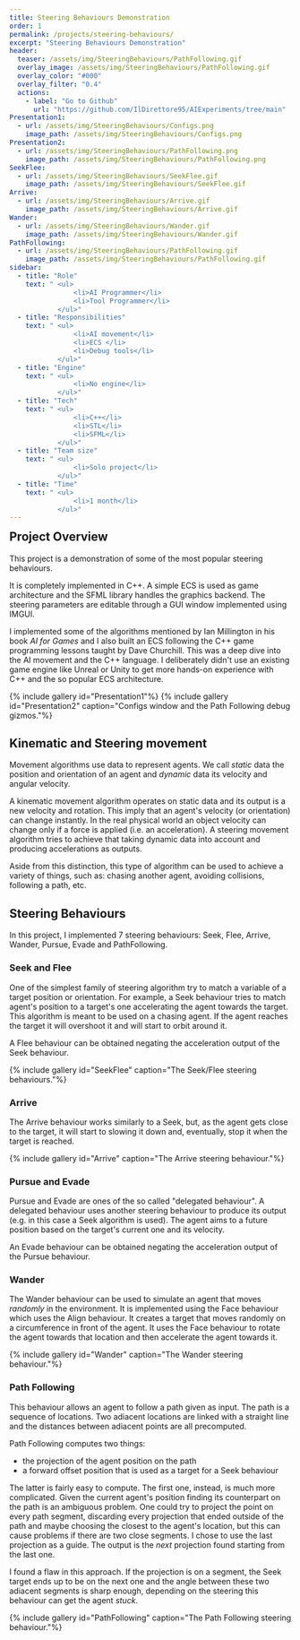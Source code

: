 ```yaml
---
title: Steering Behaviours Demonstration
order: 1
permalink: /projects/steering-behaviours/
excerpt: "Steering Behaviours Demonstration"
header:
  teaser: /assets/img/SteeringBehaviours/PathFollowing.gif
  overlay_image: /assets/img/SteeringBehaviours/PathFollowing.gif
  overlay_color: "#000"
  overlay_filter: "0.4"
  actions:
    - label: "Go to Github"
      url: "https://github.com/IlDirettore95/AIExperiments/tree/main"
Presentation1:
  - url: /assets/img/SteeringBehaviours/Configs.png
    image_path: /assets/img/SteeringBehaviours/Configs.png
Presentation2:
  - url: /assets/img/SteeringBehaviours/PathFollowing.png
    image_path: /assets/img/SteeringBehaviours/PathFollowing.png
SeekFlee:
  - url: /assets/img/SteeringBehaviours/SeekFlee.gif
    image_path: /assets/img/SteeringBehaviours/SeekFlee.gif
Arrive:
  - url: /assets/img/SteeringBehaviours/Arrive.gif
    image_path: /assets/img/SteeringBehaviours/Arrive.gif
Wander:
  - url: /assets/img/SteeringBehaviours/Wander.gif
    image_path: /assets/img/SteeringBehaviours/Wander.gif
PathFollowing:
  - url: /assets/img/SteeringBehaviours/PathFollowing.gif
    image_path: /assets/img/SteeringBehaviours/PathFollowing.gif
sidebar:
  - title: "Role"
    text: " <ul>
                <li>AI Programmer</li>
                <li>Tool Programmer</li>
            </ul>"
  - title: "Responsibilities"
    text: " <ul>
                <li>AI movement</li>
                <li>ECS </li>
                <li>Debug tools</li>
            </ul>"
  - title: "Engine"
    text: " <ul>
                <li>No engine</li>
            </ul>"
  - title: "Tech"
    text: " <ul>
                <li>C++</li>
                <li>STL</li>
                <li>SFML</li> 
            </ul>"
  - title: "Team size"
    text: " <ul>
                <li>Solo project</li>
            </ul>"
  - title: "Time"
    text: " <ul>
                <li>1 month</li>
            </ul>"
---
```


[//]: # "DI CHE PROGETTO SI TRATTA"

<h2 id="main_goals" class="" style="margin-top: 0em">Project Overview</h2>

This project is a demonstration of some of the most popular steering behaviours.

It is completely implemented in C++. A simple ECS is used as game architecture and the SFML library handles the graphics backend.
The steering parameters are editable through a GUI window implemented using IMGUI.

I implemented some of the algorithms mentioned by Ian Millington in his book *AI for Games* and I also built an ECS following the C++ game programming lessons taught by Dave Churchill.
This was a deep dive into the AI movement and the C++ language. I deliberately didn't use an existing game engine like Unreal or Unity to get more hands-on experience with C++ and the so popular ECS architecture.

{% include gallery id="Presentation1"%}
{% include gallery id="Presentation2" caption="Configs window and the Path Following debug gizmos."%}

## Kinematic and Steering movement
Movement algorithms use data to represent agents. We call *static* data the position and orientation of an agent and *dynamic* data its velocity and angular velocity.

A kinematic movement algorithm operates on static data and its output is a new velocity and rotation. This imply that an agent's velocity (or orientation) can change instantly.
In the real physical world an object velocity can change only if a force is applied (i.e. an acceleration). A steering movement algorithm tries to achieve that taking dynamic data into account and producing accelerations as outputs.

Aside from this distinction, this type of algorithm can be used to achieve a variety of things, such as: chasing another agent, avoiding collisions, following a path, etc.

## Steering Behaviours
In this project, I implemented 7 steering behaviours: Seek, Flee, Arrive, Wander, Pursue, Evade and PathFollowing.

### Seek and Flee
One of the simplest family of steering algorithm try to match a variable of a target position or orientation.
For example, a Seek behaviour tries to match agent's position to a target's one accelerating the agent towards the target.
This algorithm is meant to be used on a chasing agent. If the agent reaches the target it will overshoot it and will start to orbit around it.

A Flee behaviour can be obtained negating the acceleration output of the Seek behaviour.

{% include gallery id="SeekFlee" caption="The Seek/Flee steering behaviours."%}

### Arrive
The Arrive behaviour works similarly to a Seek, but, as the agent gets close to the target, it will start to slowing it down and, eventually, stop it when the target is reached.

{% include gallery id="Arrive" caption="The Arrive steering behaviour."%}

### Pursue and Evade
Pursue and Evade are ones of the so called "delegated behaviour". A delegated behaviour uses another steering behaviour to produce its output (e.g. in this case a Seek algorithm is used).
The agent aims to a future position based on the target's current one and its velocity.

An Evade behaviour can be obtained negating the acceleration output of the Pursue behaviour.

### Wander
The Wander behaviour can be used to simulate an agent that moves *randomly* in the environment. It is implemented using the Face behaviour which uses the Align behaviour.
It creates a target that moves randomly on a circumference in front of the agent. It uses the Face behaviour to rotate the agent towards that location and then accelerate the agent towards it.

{% include gallery id="Wander" caption="The Wander steering behaviour."%}

### Path Following
This behaviour allows an agent to follow a path given as input. The path is a sequence of locations. 
Two adiacent locations are linked with a straight line and the distances between adiacent points are all precomputed.

Path Following computes two things:
 - the projection of the agent position on the path
 - a forward offset position that is used as a target for a Seek behaviour

The latter is fairly easy to compute. The first one, instead, is much more complicated. Given the current agent's position finding its counterpart on the path is an ambiguous problem.
One could try to project the point on every path segment, discarding every projection that ended outside of the path and maybe choosing the closest to the agent's location, but this can cause problems if there are two close segments.
I chose to use the last projection as a guide. The output is the *next* projection found starting from the last one.

I found a flaw in this approach. 
If the projection is on a segment, the Seek target ends up to be on the next one and the angle between these two adiacent segments is sharp enough, depending on the steering this behaviour can get the agent *stuck*. 


{% include gallery id="PathFollowing" caption="The Path Following steering behaviour."%}